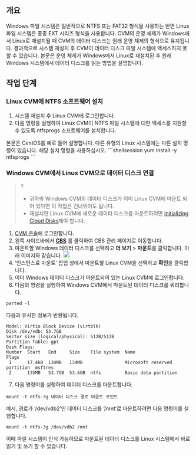 ## 개요

Windows 파일 시스템은 일반적으로 NTFS 또는 FAT32 형식을 사용하는 반면 Linux 파일 시스템은 종종 EXT 시리즈 형식을 사용합니다. CVM의 운영 체제가 Windows에서 Linux로 재설치될 때 CVM의 데이터 디스크는 원래 운영 체제의 형식으로 유지됩니다. 결과적으로 시스템 재설치 후 CVM이 데이터 디스크 파일 시스템에 액세스하지 못할 수 있습니다. 본문은 운영 체제가 Windows에서 Linux로 재설치된 후 원래 Windows 시스템에서 데이터 디스크를 읽는 방법을 설명합니다.

## 작업 단계

### Linux CVM에 NTFS 소프트웨어 설치

1. 시스템 재설치 후 Linux CVM에 로그인합니다.
2. 다음 명령을 실행하여 Linux CVM이 NTFS 파일 시스템에 대한 액세스를 지원할 수 있도록 ntfsprogs 소프트웨어를 설치합니다.
<dx-alert infotype="explain" title="">
본문은 CentOS를 예로 들어 설명합니다. 다른 유형의 Linux 시스템에는 다른 설치 명령이 있습니다. 해당 설치 명령을 사용하십시오.
</dx-alert>
```shellsession
yum install  -y ntfsprogs
```


###  Windows CVM에서 Linux CVM으로 데이터 디스크 연결



>?
>- 귀하의 Windows CVM의 데이터 디스크가 이미 Linux CVM에 마운트 되어 있다면 이 작업은 건너뛰어도 됩니다.
>- 재설치한 Linux CVM에 새로운 데이터 디스크를 마운트하려면 [Initializing Cloud Disks](https://intl.cloud.tencent.com/document/product/362/31597)해야 합니다.


1. [CVM 콘솔](https://console.cloud.tencent.com/cvm/index)에 로그인합니다.
2. 왼쪽 사이드바에서 **[CBS](https://console.cloud.tencent.com/cvm/cbs)** 를 클릭하여 CBS 관리 페이지로 이동합니다.
3. 마운트할 Windows 데이터 디스크를 선택하고 **더 보기** > **마운트**를 클릭합니다. 아래 이미지와 같습니다.
![](https://qcloudimg.tencent-cloud.cn/raw/6acf53df9c1df0518502402d8bcadb6b.png)
4. ‘인스턴스로 마운트’ 팝업 창에서 마운트할 Linux CVM을 선택하고 **확인**을 클릭합니다.
5. 이미 Windows 데이터 디스크가 마운트되어 있는 Linux CVM에 로그인합니다.
6. 다음의 명령을 실행하여 Windows CVM에서 마운트된 데이터 디스크를 쿼리합니다.
```shellsession
parted -l
```
다음과 유사한 정보가 반환됩니다.
```shellsession
Model: Virtio Block Device (virtblk)
Disk /dev/vdb: 53.7GB
Sector size (logical/physical): 512B/512B
Partition Table: gpt
Disk Flags: 
Number  Start   End     Size    File system  Name                          Flags
 1      17.4kB  134MB   134MB                Microsoft reserved partition  msftres
 2      135MB   53.7GB  53.6GB  ntfs         Basic data partition
```
7. 다음 명령어를 실행하여 데이터 디스크를 마운트합니다.
```shellsession
mount -t ntfs-3g 데이터 디스크 경로 마운트 포인트
```
예시, 경로가 ‘/dev/vdb2’인 데이터 디스크를  ‘/mnt’로 마운트하려면 다음 명령어를 실행합니다.
```shellsession
mount -t ntfs-3g /dev/vdb2 /mnt
```
이때 파일 시스템이 인식 가능하므로 마운트된 데이터 디스크를 Linux 시스템에서 바로 읽기 및 쓰기 할 수 있습니다.




